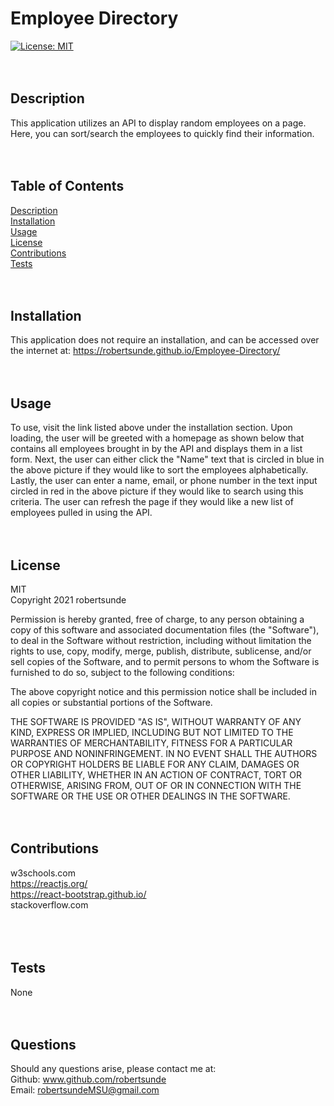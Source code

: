 
# Employee Directory <br/>
[![License: MIT](https://img.shields.io/badge/License-MIT-yellow.svg)](https://opensource.org/licenses/MIT) <br/>
<br/>
<br/>
## Description <br/>
This application utilizes an API to display random employees on a page. Here, you can sort/search the employees to quickly find their information. <br/>
<br/>
<br/>
## Table of Contents <br/>
[Description](#description-) <br/>
[Installation](#installation-) <br/>
[Usage](#usage-) <br/>
[License](#license-) <br/>
[Contributions](#contributions-) <br/>
[Tests](#tests-) <br/>
<br/>
<br/>
## Installation <br/>
This application does not require an installation, and can be accessed over the internet at: https://robertsunde.github.io/Employee-Directory/ <br/>
<br/>
<br/>
## Usage <br/>
To use, visit the link listed above under the installation section. Upon loading, the user will be greeted with a homepage as shown below that contains all employees brought in by the API and displays them in a list form. Next, the user can either click the "Name" text that is circled in blue in the above picture if they would like to sort the employees alphabetically. Lastly, the user can enter a name, email, or phone number in the text input circled in red in the above picture if they would like to search using this criteria. The user can refresh the page if they would like a new list of employees pulled in using the API. <br/>
<br/>
<br/>
## License <br/>
MIT <br/>
Copyright 2021 robertsunde

  Permission is hereby granted, free of charge, to any person obtaining a copy of this software and associated documentation files (the "Software"), to deal in the Software without restriction, including without limitation the rights to use, copy, modify, merge, publish, distribute, sublicense, and/or sell copies of the Software, and to permit persons to whom the Software is furnished to do so, subject to the following conditions:
  
  The above copyright notice and this permission notice shall be included in all copies or substantial portions of the Software.
  
  THE SOFTWARE IS PROVIDED "AS IS", WITHOUT WARRANTY OF ANY KIND, EXPRESS OR IMPLIED, INCLUDING BUT NOT LIMITED TO THE WARRANTIES OF MERCHANTABILITY, FITNESS FOR A PARTICULAR PURPOSE AND NONINFRINGEMENT. IN NO EVENT SHALL THE AUTHORS OR COPYRIGHT HOLDERS BE LIABLE FOR ANY CLAIM, DAMAGES OR OTHER LIABILITY, WHETHER IN AN ACTION OF CONTRACT, TORT OR OTHERWISE, ARISING FROM, OUT OF OR IN CONNECTION WITH THE SOFTWARE OR THE USE OR OTHER DEALINGS IN THE SOFTWARE. <br/>
<br/>
<br/>
## Contributions <br/>
w3schools.com </br> https://reactjs.org/ </br> https://react-bootstrap.github.io/ </br> stackoverflow.com </br> <br/>
<br/>
<br/>
## Tests <br/>
None <br/>
<br/>
<br/>
## Questions <br/>
Should any questions arise, please contact me at: <br/>
Github: www.github.com/robertsunde <br/>
Email: robertsundeMSU@gmail.com <br/>
